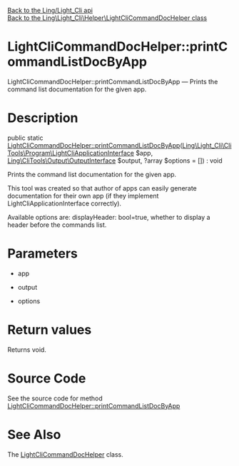 [Back to the Ling/Light_Cli api](https://github.com/lingtalfi/Light_Cli/blob/master/doc/api/Ling/Light_Cli.md)<br>
[Back to the Ling\Light_Cli\Helper\LightCliCommandDocHelper class](https://github.com/lingtalfi/Light_Cli/blob/master/doc/api/Ling/Light_Cli/Helper/LightCliCommandDocHelper.md)


LightCliCommandDocHelper::printCommandListDocByApp
================



LightCliCommandDocHelper::printCommandListDocByApp — Prints the command list documentation for the given app.




Description
================


public static [LightCliCommandDocHelper::printCommandListDocByApp](https://github.com/lingtalfi/Light_Cli/blob/master/doc/api/Ling/Light_Cli/Helper/LightCliCommandDocHelper/printCommandListDocByApp.md)([Ling\Light_Cli\CliTools\Program\LightCliApplicationInterface](https://github.com/lingtalfi/Light_Cli/blob/master/doc/api/Ling/Light_Cli/CliTools/Program/LightCliApplicationInterface.md) $app, [Ling\CliTools\Output\OutputInterface](https://github.com/lingtalfi/CliTools/blob/master/doc/api/Ling/CliTools/Output/OutputInterface.md) $output, ?array $options = []) : void




Prints the command list documentation for the given app.

This tool was created so that author of apps can easily generate documentation for their own app
(if they implement LightCliApplicationInterface correctly).

Available options are:
displayHeader: bool=true, whether to display a header before the commands list.




Parameters
================


- app

    

- output

    

- options

    


Return values
================

Returns void.








Source Code
===========
See the source code for method [LightCliCommandDocHelper::printCommandListDocByApp](https://github.com/lingtalfi/Light_Cli/blob/master/Helper/LightCliCommandDocHelper.php#L33-L61)


See Also
================

The [LightCliCommandDocHelper](https://github.com/lingtalfi/Light_Cli/blob/master/doc/api/Ling/Light_Cli/Helper/LightCliCommandDocHelper.md) class.



